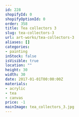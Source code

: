```yaml
---
id: 228
shopifyId: 0
shopifyOptionId: 0
order: 358
title: Tea collectors 3
slug: tea-collectors-3
url: art-works/tea-collectors-3
aliases: []
categories:
- painting
inStock: false
isVisible: true
location: ""
height: 30
width: 30
date: 2017-01-01T00:00:00Z
materials:
- acrylic
- tea
- canvas
price: -1
mainImage: tea_collectors_3.jpg
---
```

